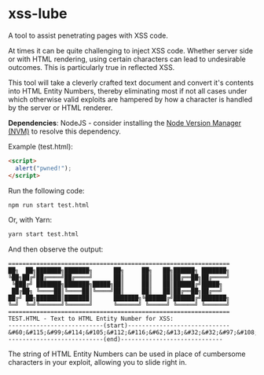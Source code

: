 # xss-lube

A tool to assist penetrating pages with XSS code.

At times it can be quite challenging to inject XSS code. Whether server side or with HTML rendering, using certain characters can lead to undesirable outcomes. This is particularly true in reflected XSS.

This tool will take a cleverly crafted text document and convert it's contents into HTML Entity Numbers, thereby eliminating most if not all cases under which otherwise valid exploits are hampered by how a character is handled by the server or HTML renderer.

**Dependencies**: NodeJS - consider installing the [Node Version Manager (NVM)](https://github.com/nvm-sh/nvm) to resolve this dependency.

Example (test.html):

```html
<script>
  alert("pwned!");
</script>
```

Run the following code:
```sh
npm run start test.html
```
Or, with Yarn:
```sh
yarn start test.html
```

And then observe the output:

```text
===============================================================
██╗  ██╗███████╗███████╗      ██╗     ██╗   ██╗██████╗ ███████╗
╚██╗██╔╝██╔════╝██╔════╝      ██║     ██║   ██║██╔══██╗██╔════╝
 ╚███╔╝ ███████╗███████╗█████╗██║     ██║   ██║██████╔╝█████╗
 ██╔██╗ ╚════██║╚════██║╚════╝██║     ██║   ██║██╔══██╗██╔══╝
██╔╝ ██╗███████║███████║      ███████╗╚██████╔╝██████╔╝███████╗
╚═╝  ╚═╝╚══════╝╚══════╝      ╚══════╝ ╚═════╝ ╚═════╝ ╚══════╝
===============================================================
TEST.HTML - Text to HTML Entity Number for XSS:
---------------------------(start)-----------------------------
&#60;&#115;&#99;&#114;&#105;&#112;&#116;&#62;&#13;&#32;&#32;&#97;&#108;&#101;&#114;&#116;&#40;&#34;&#112;&#119;&#110;&#101;&#100;&#33;&#34;&#41;&#59;&#13;&#60;&#47;&#115;&#99;&#114;&#105;&#112;&#116;&#62;&#13;
---------------------------(end)-----------------------------
```

The string of HTML Entity Numbers can be used in place of cumbersome characters in your exploit, allowing you to slide right in.
